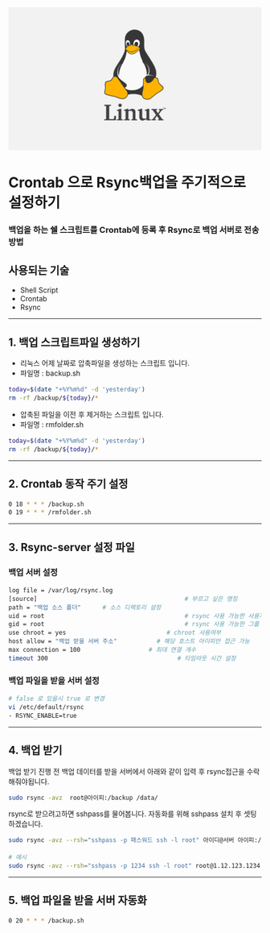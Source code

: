 ![](/study/assets/thumbnail_liunx.png)

# Crontab 으로 Rsync백업을 주기적으로 설정하기

### 백업을 하는 쉘 스크립트를 Crontab에 등록 후 Rsync로 백업 서버로 전송 방법


## 사용되는 기술
* Shell Script
* Crontab
* Rsync

---

## 1. 백업 스크립트파일 생성하기
  * 리눅스 어제 날짜로 압축파일을 생성하는 스크립트 입니다.
  * 파일명 : backup.sh
```bash
today=$(date "+%Y%m%d" -d 'yesterday')
rm -rf /backup/${today}/*
```

  * 압축된 파일을 이전 후 제거하는 스크립트 입니다.
  * 파일명 : rmfolder.sh
```bash
today=$(date "+%Y%m%d" -d 'yesterday')
rm -rf /backup/${today}/*
```

---

## 2. Crontab 동작 주기 설정
```bash
0 18 * * * /backup.sh
0 19 * * * /rmfolder.sh
```

---

## 3. Rsync-server 설정 파일
### 백업 서버 설정
```bash
log file = /var/log/rsync.log
[source]                                         # 부르고 싶은 명칭
path = "백업 소스 폴더"      # 소스 디렉토리 설정
uid = root                                       # rsync 사용 가능한 사용자
gid = root                                       # rsync 사용 가능한 그룹
use chroot = yes                            # chroot 사용여부
host allow = "백업 받을 서버 주소"           # 해당 호스트 아이피만 접근 가능
max connection = 100                   # 최대 연결 개수
timeout 300                                    # 타임아웃 시간 설정
```

### 백업 파일을 받을 서버 설정
```bash
# false 로 있을시 true 로 변경
vi /etc/default/rsync
- RSYNC_ENABLE=true
```

---

## 4. 백업 받기
백업 받기 진행 전 백업 데이터를 받을 서버에서 아래와 같이 입력 후 rsync접근을 수락해줘야됩니다.
```bash
sudo rsync -avz  root@아이피:/backup /data/
```

rsync로 받으려고하면 sshpass를 물어봅니다. 자동화를 위해 sshpass 설치 후 셋팅하겠습니다.
```bash
sudo rsync -avz --rsh="sshpass -p 패스워드 ssh -l root" 아이디@서버 아이피:/"백업 소스 폴더" "백업 소스를 받기 위한 폴더 주소"

# 예시
sudo rsync -avz --rsh="sshpass -p 1234 ssh -l root" root@1.12.123.1234:/backup /data/
```

---

## 5. 백업 파일을 받을 서버 자동화
```bash
0 20 * * * /backup.sh
```